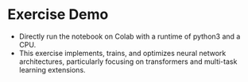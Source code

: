 # Exercise Demo
* Directly run the notebook on Colab with a runtime of python3 and a CPU.
* This exercise implements, trains, and optimizes neural network architectures, particularly focusing on transformers and multi-task learning extensions.
